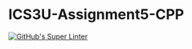 # ICS3U-Assignment5-CPP

[![GitHub's Super Linter](https://github.com/Seti-Ngabo/ICS3U-Assignment5-CPP/workflows/GitHub's%20Super%20Linter/badge.svg)](https://github.com/Seti-Ngabo/ICS3U-Assignment5-CPP/actions)
